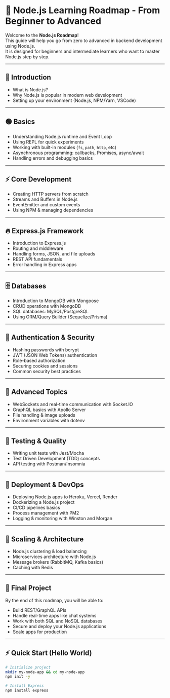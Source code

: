 # 🚀 Node.js Learning Roadmap - From Beginner to Advanced

Welcome to the **Node.js Roadmap**!  
This guide will help you go from zero to advanced in backend development using Node.js.  
It is designed for beginners and intermediate learners who want to master Node.js step by step.

---

## 📌 Introduction
- What is Node.js?  
- Why Node.js is popular in modern web development  
- Setting up your environment (Node.js, NPM/Yarn, VSCode)  

---

## 🟢 Basics
- Understanding Node.js runtime and Event Loop  
- Using REPL for quick experiments  
- Working with built-in modules (`fs`, `path`, `http`, etc)  
- Asynchronous programming: callbacks, Promises, async/await  
- Handling errors and debugging basics  

---

## ⚡ Core Development
- Creating HTTP servers from scratch  
- Streams and Buffers in Node.js  
- EventEmitter and custom events  
- Using NPM & managing dependencies  

---

## 🔥 Express.js Framework
- Introduction to Express.js  
- Routing and middleware  
- Handling forms, JSON, and file uploads  
- REST API fundamentals  
- Error handling in Express apps  

---

## 🗄️ Databases
- Introduction to MongoDB with Mongoose  
- CRUD operations with MongoDB  
- SQL databases: MySQL/PostgreSQL  
- Using ORM/Query Builder (Sequelize/Prisma)  

---

## 🔐 Authentication & Security
- Hashing passwords with bcrypt  
- JWT (JSON Web Tokens) authentication  
- Role-based authorization  
- Securing cookies and sessions  
- Common security best practices  

---

## 📡 Advanced Topics
- WebSockets and real-time communication with Socket.IO  
- GraphQL basics with Apollo Server  
- File handling & image uploads  
- Environment variables with dotenv  

---

## 🧪 Testing & Quality
- Writing unit tests with Jest/Mocha  
- Test Driven Development (TDD) concepts  
- API testing with Postman/Insomnia  

---

## 🚀 Deployment & DevOps
- Deploying Node.js apps to Heroku, Vercel, Render  
- Dockerizing a Node.js project  
- CI/CD pipelines basics  
- Process management with PM2  
- Logging & monitoring with Winston and Morgan  

---

## 🧩 Scaling & Architecture
- Node.js clustering & load balancing  
- Microservices architecture with Node.js  
- Message brokers (RabbitMQ, Kafka basics)  
- Caching with Redis  

---

## 🎯 Final Project
By the end of this roadmap, you will be able to:  
- Build REST/GraphQL APIs  
- Handle real-time apps like chat systems  
- Work with both SQL and NoSQL databases  
- Secure and deploy your Node.js applications  
- Scale apps for production  

---

## ⚡ Quick Start (Hello World)
```bash
# Initialize project
mkdir my-node-app && cd my-node-app
npm init -y

# Install Express
npm install express
